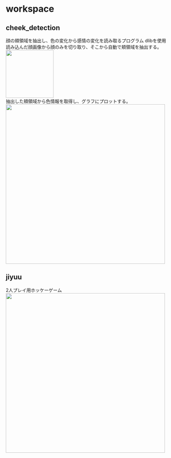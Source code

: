 # workspace
## cheek_detection
顔の頬領域を抽出し、色の変化から感情の変化を読み取るプログラム
dlibを使用
読み込んだ顔画像から顔のみを切り取り、そこから自動で頬領域を抽出する。<br>
<img src="https://user-images.githubusercontent.com/57473822/223139924-27954747-61a3-46d6-9352-5dfde42f9f44.png" width="150px">
<br>抽出した頬領域から色情報を取得し、グラフにプロットする。<br>
<img src="https://user-images.githubusercontent.com/57473822/223141472-8ae33f6e-b518-4090-9b1c-33218285ec90.png" width="500px">



## jiyuu
2人プレイ用ホッケーゲーム
<img src="https://user-images.githubusercontent.com/57473822/223124078-83199a90-bf37-4623-9d07-01f77ede6971.png" width="500px">

